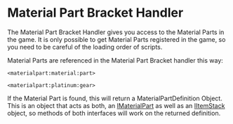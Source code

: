 # Material Part Bracket Handler

The Material Part Bracket Handler gives you access to the Material Parts in the game. It is only possible to get Material Parts registered in the game, so you need to be careful of the loading order of scripts.

Material Parts are referenced in the Material Part Bracket handler this way:

```
<materialpart:material:part>

<materialpart:platinum:gear>
```

If the Material Part is found, this will return a MaterialPartDefinition Object.  
This is an object that acts as both, an [IMaterialPart](/Mods/ContentTweaker/Materials/Materials/MaterialPart) as well as an [IItemStack](/Vanilla/Items/IItemStack) object, so methods of both interfaces will work on the returned definition.
